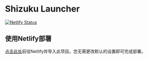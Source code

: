 # Shizuku Launcher


[![Netlify Status](https://api.netlify.com/api/v1/badges/4d16146f-f7a4-44bf-ba4e-dbbff06180f6/deploy-status)](https://app.netlify.com/sites/aws32/deploys)



## 使用Netlify部署

[点击此处](https://app.netlify.com/start/repos/hiDandelion%2Fshizuku-launcher-next)前往Netlify并导入此项目。您无需更改默认的设置即可完成部署。


